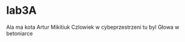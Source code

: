 # lab3A
Ala ma kota 
    Artur Mikitiuk
    Czlowiek w cybeprzestrzeni tu byl
    Głowa w betoniarce
    
